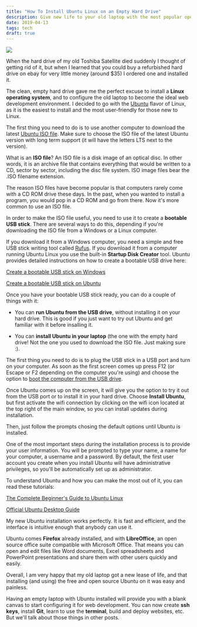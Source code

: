 ```yaml
---
title: "How To Install Ubuntu Linux on an Empty Hard Drive"
description: Give new life to your old laptop with the most popular open-source OS
date: 2019-04-13
tags: tech
draft: true
---
```


<img src="/img/ubuntu.jpg" class="gallery medium">

When the hard drive of my old Toshiba Satellite died suddenly I thought of getting rid of it, but when I learned that you could buy a refurbished hard drive on ebay for very little money (around $35) I ordered one and installed it.

The clean, empty hard drive gave me the perfect excuse to install a **Linux operating system**, and to configure the old laptop to become the ideal web development environment. I decided to go with the [Ubuntu](http://www.ubuntu.com) flavor of Linux, as it is the easiest to install and the most user-friendly for those new to Linux.

The first thing you need to do is to use another computer to download the latest [Ubuntu ISO file](https://www.ubuntu.com/download/desktop). Make sure to choose the ISO file of the latest Ubuntu version with long term support (it will have the letters LTS next to the version). 

What is an **ISO file**? An ISO file is a disk image of an optical disc. In other words, it is an archive file that contains everything that would be written to a CD, sector by sector, including the disc file system. ISO image files bear the .ISO filename extension. 

The reason ISO files have become popular is that computers rarely come with a CD ROM drive these days. In the past, when you wanted to install a program, you would pop in a CD ROM and go from there. Now it's more common to use an ISO file.

In order to make the ISO file useful, you need to use it to create a **bootable USB stick**. There are several ways to do this, depending if you're downloading the ISO file from a Windows or a Linux computer. 

If you download it from a Windows computer, you need a simple and free USB stick writing tool called [Rufus](https://rufus.akeo.ie/). If you download it from a computer running Ubuntu Linux you use the built-in **Startup Disk Creator** tool. Ubuntu provides detailed instructions on how to create a bootable USB drive here:

[Create a bootable USB stick on Windows](https://tutorials.ubuntu.com/tutorial/tutorial-create-a-usb-stick-on-windows#0)

[Create a bootable USB stick on Ubuntu](https://tutorials.ubuntu.com/tutorial/tutorial-create-a-usb-stick-on-ubuntu#0)

Once you have your bootable USB stick ready, you can do a couple of things with it:

* You can **run Ubuntu from the USB drive**, without installing it on your hard drive. This is good if you just want to try out Ubuntu and get familiar with it before insalling it.

* You can **install Ubuntu in your laptop** (the one with the empty hard drive! Not the one you used to download the ISO file. Just making sure :).

The first thing you need to do is to plug the USB stick in a USB port and turn on your computer. As soon as the first screen comes up press F12 (or Escape or F2 depending on the computer you're using) and choose the option to [boot the computer from the USB drive](http://lifehacker.com/5991848/how-to-boot-from-a-cd-or-usb-drive-on-any-pc).

Once Ubuntu comes up on the screen, it will give you the option to try it out from the USB port or to install it in your hard drive. Choose **Install Ubuntu**, but first activate the wifi connection by clicking on the wifi icon located at the top right of the main window, so you can install updates during installation. 

Then, just follow the prompts chosing the default options until Ubuntu is installed. 

One of the most important steps during the installation process is to provide your user information. You will be prompted to type your name, a name for your computer, a username and a password. By default, the first user account you create when you install Ubuntu will have administrative privileges, so you'll be automatically set up as administrator.

To understand Ubuntu and how you can make the most out of it, you can read these tutorials:

[The Complete Beginner's Guide to Ubuntu Linux](https://www.lifewire.com/beginners-guide-to-ubuntu-2205722)

[Official Ubuntu Desktop Guide](https://help.ubuntu.com/stable/ubuntu-help/index.html)

My new Ubuntu installation works perfectly. It is fast and efficient, and the interface is intuitive enough that anybody can use it. 

Ubuntu comes **Firefox** already installed, and with **LibreOffice**, an open source office suite compatible with Microsoft Office. That means you can open and edit files like Word documents, Excel spreadsheets and PowerPoint presentations and share them with other users quickly and easily. 

Overall, I am very happy that my old laptop got a new lease of life, and that installing (and using) the free and open source Ubuntu on it was easy and painless.

Having an empty laptop with Ubuntu installed will provide you with a blank canvas to start configuring it for web development. You can now create **ssh keys**, install **Git**, learn to use the **terminal**, build and deploy websites, etc. But we'll talk about those things in other posts.


